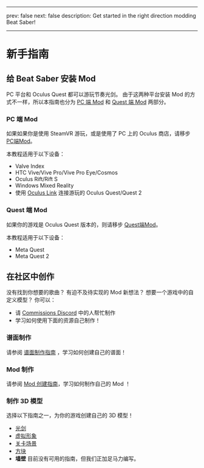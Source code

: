 - - -
prev: false next: false description: Get started in the right direction modding Beat Saber!
- - -

# 新手指南

## 给 Beat Saber 安装 Mod

PC 平台和 Oculus Quest 都可以游玩节奏光剑。 由于这两种平台安装 Mod 的方式不一样，所以本指南也分为 [PC 端 Mod](#pc-modding) 和 [Quest 端 Mod](#quest-modding) 两部分。

### PC 端 Mod

如果如果你是使用 SteamVR 游玩，或是使用了 PC 上的 Oculus 商店，请移步 [PC端Mod](./pc-modding.md)。

本教程适用于以下设备：

- Valve Index
- HTC Vive/Vive Pro/Vive Pro Eye/Cosmos
- Oculus Rift/Rift S
- Windows Mixed Reality
- 使用 [Oculus Link](https://support.oculus.com/444256562873335/) 连接游玩的 Oculus Quest/Quest 2

### Quest 端 Mod

如果你的游戏是 Oculus Quest 版本的，则请移步 [Quest端Mod](./quest-modding.md)。

本教程适用于以下设备：

- Meta Quest
- Meta Quest 2

## 在社区中创作

没有找到你想要的歌曲？ 有迫不及待实现的 Mod 新想法？ 想要一个游戏中的自定义模型？ 你可以：

- 请 [Commissions Discord](https://discord.gg/e4f3WBBVnr) 中的人帮忙制作
- 学习如何使用下面的资源自己制作！

### 谱面制作

请参阅 [谱面制作指南](./mapping/) ，学习如何创建自己的谱面！

### Mod 制作

请参阅 [Mod 创建指南](./modding/)，学习如何制作自己的 Mod ！

### 制作 3D 模型

选择以下指南之一，为你的游戏创建自己的 3D 模型！

- [光剑](./models/sabers-guide.md)
- [虚拟形象](./models/avatars-guide.md)
- [关卡场景](./models/platforms-guide.md)
- [方块](./models/notes-guide.md)
- **墙壁** 目前没有可用的指南，但我们正加足马力编写。
